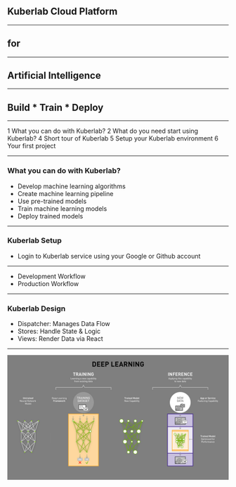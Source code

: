 
## Kuberlab Cloud Platform
---
## for
---
## Artificial Intelligence 
---

## Build * Train * Deploy
---

1 What you can do with Kuberlab?
2 What do you need start using Kuberlab?
4 Short tour of Kuberlab 
5 Setup your Kuberlab environment
6 Your first project

---
### What you can do with Kuberlab?
- Develop machine learning algorithms
- Create machine learning pipeline
- Use pre-trained models
- Train machine learning models  
- Deploy trained models

---
### Kuberlab Setup
  - Login to Kuberlab service using your Google or Github account
  
  

---

- Development Workflow
- Production Workflow

---

### Kuberlab Design

- Dispatcher: Manages Data Flow
- Stores: Handle State & Logic
- Views: Render Data via React

---
![Deep Learning](ai_difference_between_deep_learning_training_inference.jpg)

